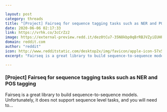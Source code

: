 ```yaml
---

layout: post
category: threads
title: "[Project] Fairseq for sequence tagging tasks such as NER and POS tagging"
date: 2020-06-06 02:17:33
link: https://vrhk.co/3cCrZz2
image: https://external-preview.redd.it/dez0tCu7-35N8kbp0qBrRBJVZyiEUHPNk7RJAyGCqh4.jpg?width=400&height=209.42408377&auto=webp&crop=400:209.42408377,smart&s=2b6bd9086dcb1d4007b1429a665ea8acc106d1c7
domain: reddit.com
author: "reddit"
icon: http://www.redditstatic.com/desktop2x/img/favicon/apple-icon-57x57.png
excerpt: "Fairseq is a great library to build sequence-to-sequence models. Unfortunately, it does not support sequence level tasks, and you will need to..."

---
```


### [Project] Fairseq for sequence tagging tasks such as NER and POS tagging

Fairseq is a great library to build sequence-to-sequence models. Unfortunately, it does not support sequence level tasks, and you will need to...